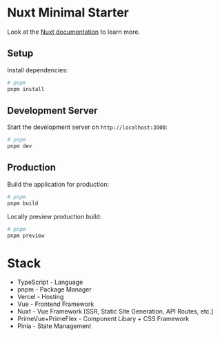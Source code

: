 # Nuxt Minimal Starter

Look at the [Nuxt documentation](https://nuxt.com/docs/getting-started/introduction) to learn more.

## Setup

Install dependencies:

```bash
# pnpm
pnpm install
```

## Development Server

Start the development server on `http://localhost:3000`:

```bash
# pnpm
pnpm dev
```

## Production

Build the application for production:

```bash
# pnpm
pnpm build
```

Locally preview production build:

```bash
# pnpm
pnpm preview
```

# Stack
* TypeScript - Language
* pnpm - Package Manager
* Vercel - Hosting
* Vue - Frontend Framework
* Nuxt - Vue Framework [SSR, Static Site Generation, API Routes, etc.]
* PrimeVue+PrimeFlex - Component Libary + CSS Framework
* Pinia - State Management

